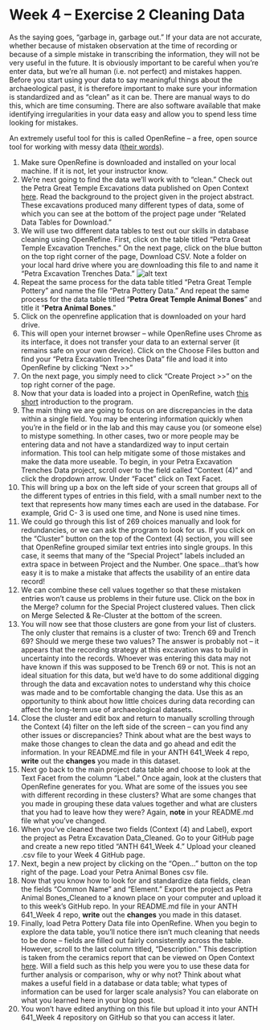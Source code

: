 # Week 4 – Exercise 2 Cleaning Data

As the saying goes, “garbage in, garbage out.” If your data are not accurate, whether because of mistaken observation at the time of recording or because of a simple mistake in transcribing the information, they will not be very useful in the future. It is obviously important to be careful when you’re enter data, but we’re all human (i.e. not perfect) and mistakes happen. Before you start using your data to say meaningful things about the archaeological past, it is therefore important to make sure your information is standardized and as “clean” as it can be. There are manual ways to do this, which are time consuming. There are also software available that make identifying irregularities in your data easy and allow you to spend less time looking for mistakes. 

An extremely useful tool for this is called OpenRefine – a free, open source tool for working with messy data ([their words](http://openrefine.org/)).  
1.	Make sure OpenRefine is downloaded and installed on your local machine. If it is not, let your instructor know. 
2.	We’re next going to find the data we’ll work with to “clean.” Check out the Petra Great Temple Excavations data published on Open Context [here](https://opencontext.org/projects/A5DDBEA2-B3C8-43F9-8151-33343CBDC857). Read the background to the project given in the project abstract. These excavations produced many different types of data, some of which you can see at the bottom of the project page under “Related Data Tables for Download.” 
3.	We will use two different data tables to test out our skills in database cleaning using OpenRefine. First, click on the table titled “Petra Great Temple Excavation Trenches.” On the next page, click on the blue button on the top right corner of the page, Download CSV. Note a folder on your local hard drive where you are downloading this file to and name it “Petra Excavation Trenches Data.”
![alt text](ANTH-641_Week-4/Images/Image1)
4.	Repeat the same process for the data table titled “Petra Great Temple Pottery” and name the file “Petra Pottery Data.” And repeat the same process for the data table titled “__Petra Great Temple Animal Bones__” and title it “__Petra Animal Bones__.”
5.	Click on the openrefine application that is downloaded on your hard drive. 
6.	This will open your internet browser – while OpenRefine uses Chrome as its interface, it does not transfer your data to an external server (it remains safe on your own device). Click on the Choose Files button and find your “Petra Excavation Trenches Data” file and load it into OpenRefine by clicking “Next >>”
7.	On the next page, you simply need to click “Create Project >>” on the top right corner of the page. 
8.	Now that your data is loaded into a project in OpenRefine, watch [this short](https://www.youtube.com/watch?v=B70J_H_zAWM) introduction to the program. 
9.	The main thing we are going to focus on are discrepancies in the data within a single field. You may be entering information quickly when you’re in the field or in the lab and this may cause you (or someone else) to mistype something. In other cases, two or more people may be entering data and not have a standardized way to input certain information. This tool can help mitigate some of those mistakes and make the data more useable. To begin, in your Petra Excavation Trenches Data project, scroll over to the field called “Context (4)” and click the dropdown arrow. Under “Facet” click on Text Facet. 
10.	This will bring up a box on the left side of your screen that groups all of the different types of entries in this field, with a small number next to the text that represents how many times each are used in the database. For example, Grid C- 3 is used one time, and None is used nine times. 
11.	We could go through this list of 269 choices manually and look for redundancies, or we can ask the program to look for us. If you click on the “Cluster” button on the top of the Context (4) section, you will see that OpenRefine grouped similar text entries into single groups. In this case, it seems that many of the “Special Project” labels included an extra space in between Project and the Number. One space…that’s how easy it is to make a mistake that affects the usability of an entire data record!
12.	We can combine these cell values together so that these mistaken entries won’t cause us problems in their future use. Click on the box in the Merge? column for the Special Project clustered values. Then click on Merge Selected & Re-Cluster at the bottom of the screen. 
13.	You will now see that those clusters are gone from your list of clusters. The only cluster that remains is a cluster of two: Trench 69 and Trench 69? Should we merge these two values? The answer is probably not – it appears that the recording strategy at this excavation was to build in uncertainty into the records. Whoever was entering this data may not have known if this was supposed to be Trench 69 or not. This is not an ideal situation for this data, but we’d have to do some additional digging through the data and excavation notes to understand why this choice was made and to be comfortable changing the data. Use this as an opportunity to think about how little choices during data recording can affect the long-term use of archaeological datasets. 
14.	Close the cluster and edit box and return to manually scrolling through the Context (4) filter on the left side of the screen – can you find any other issues or discrepancies? Think about what are the best ways to make those changes to clean the data and go ahead and edit the information. In your README.md file in your ANTH 641_Week 4 repo, __write__ out the __changes__ you made in this dataset. 
15.	Next go back to the main project data table and choose to look at the Text Facet from the column “Label.” Once again, look at the clusters that OpenRefine generates for you. What are some of the issues you see with different recording in these clusters? What are some changes that you made in grouping these data values together and what are clusters that you had to leave how they were? Again, __note__ in your README.md file what you’ve changed. 
16.	When you’ve cleaned these two fields (Context (4) and Label), export the project as Petra Excavation Data_Cleaned. Go to your GitHub page and create a new repo titled “ANTH 641_Week 4.” Upload your cleaned .csv file to your Week 4 GitHub page. 
17.	Next, begin a new project by clicking on the “Open…” button on the top right of the page. Load your Petra Animal Bones csv file. 
18.	Now that you know how to look for and standardize data fields, clean the fields “Common Name” and “Element.” Export the project as Petra Animal Bones_Cleaned to a known place on your computer and upload it to this week’s GitHub repo. In your README.md file in your ANTH 641_Week 4 repo, __write__ out the __changes__ you made in this dataset.
19.	Finally, load Petra Pottery Data file into OpenRefine. When you begin to explore the data table, you’ll notice there isn’t much cleaning that needs to be done – fields are filled out fairly consistently across the table. However, scroll to the last column titled, “Description.” This description is taken from the ceramics report that can be viewed on Open Context [here](https://opencontext.org/media/83CA6A5A-3FDF-4F71-7C01-7CF023D1EA27). Will a field such as this help you were you to use these data for further analysis or comparison, why or why not? Think about what makes a useful field in a database or data table; what types of information can be used for larger scale analysis? You can elaborate on what you learned here in your blog post. 
20.	You won’t have edited anything on this file but upload it into your ANTH 641_Week 4 repository on GitHub so that you can access it later. 

